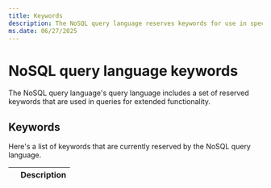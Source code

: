 ```yaml
---
title: Keywords
description: The NoSQL query language reserves keywords for use in special expressions for queries.
ms.date: 06/27/2025
---
```


# NoSQL query language keywords

The NoSQL query language's query language includes a set of reserved keywords that are used in queries for extended functionality.

## Keywords

Here's a list of keywords that are currently reserved by the NoSQL query language.

| | Description |
| --- | --- |

